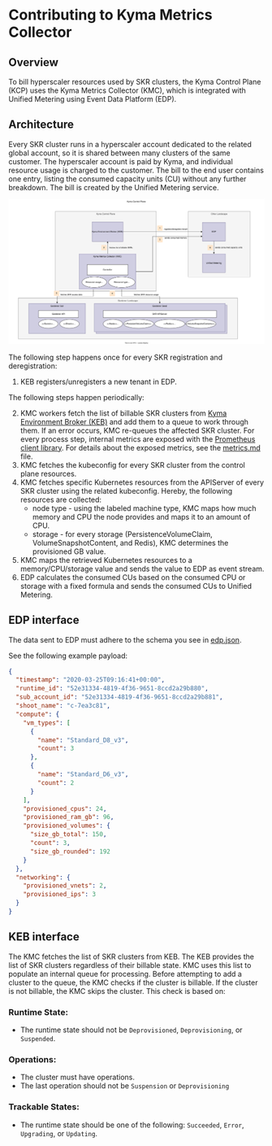 # Contributing to Kyma Metrics Collector

## Overview

To bill hyperscaler resources used by SKR clusters, the Kyma Control Plane (KCP) uses the Kyma Metrics Collector (KMC), which is integrated with Unified Metering using Event Data Platform (EDP).

## Architecture

Every SKR cluster runs in a hyperscaler account dedicated to the related global account, so it is shared between many clusters of the same customer. The hyperscaler account is paid by Kyma, and individual resource usage is charged to the customer. The bill to the end user contains one entry, listing the consumed capacity units (CU) without any further breakdown. The bill is created by the Unified Metering service.

![arch](./assets/arch.drawio.svg)

The following step happens once for every SKR registration and deregistration:

1. KEB registers/unregisters a new tenant in EDP.

The following steps happen periodically:

2. KMC workers fetch the list of billable SKR clusters from [Kyma Environment Broker (KEB)](https://github.com/kyma-project/kyma-environment-broker/tree/main) and add them to a queue to work through them. If an error occurs, KMC re-queues the affected SKR cluster. For every process step, internal metrics are exposed with the [Prometheus client library](https://github.com/prometheus/client_golang). For details about the exposed metrics, see the [metrics.md](./metrics.md) file.
3. KMC fetches the kubeconfig for every SKR cluster from the control plane resources.
4. KMC fetches specific Kubernetes resources from the APIServer of every SKR cluster using the related kubeconfig. Hereby, the following resources are collected:
   - node type - using the labeled machine type, KMC maps how much memory and CPU the node provides and maps it to an amount of CPU.
   - storage - for every storage (PersistenceVolumeClaim, VolumeSnapshotContent, and Redis), KMC determines the provisioned GB value.
5. KMC maps the retrieved Kubernetes resources to a memory/CPU/storage value and sends the value to EDP as event stream.
6. EDP calculates the consumed CUs based on the consumed CPU or storage with a fixed formula and sends the consumed CUs to Unified Metering.

## EDP interface

The data sent to EDP must adhere to the schema you see in [edp.json](./assets/edp.json).

See the following example payload:

```json
{
  "timestamp": "2020-03-25T09:16:41+00:00",
  "runtime_id": "52e31334-4819-4f36-9651-8ccd2a29b880",
  "sub_account_id": "52e31334-4819-4f36-9651-8ccd2a29b881",
  "shoot_name": "c-7ea3c81",
  "compute": {
    "vm_types": [
      {
        "name": "Standard_D8_v3",
        "count": 3
      },
      {
        "name": "Standard_D6_v3",
        "count": 2
      }
    ],
    "provisioned_cpus": 24,
    "provisioned_ram_gb": 96,
    "provisioned_volumes": {
      "size_gb_total": 150,
      "count": 3,
      "size_gb_rounded": 192
    }
  },
  "networking": {
    "provisioned_vnets": 2,
    "provisioned_ips": 3
  }
}
```

## KEB interface

The KMC fetches the list of SKR clusters from KEB. The KEB provides the list of SKR clusters regardless of their billable state. 
KMC uses this list to populate an internal queue for processing.
Before attempting to add a cluster to the queue, the KMC checks if the cluster is billable. If the cluster is not billable, the KMC skips the cluster.
This check is based on:

### Runtime State:
- The runtime state should not be `Deprovisioned`, `Deprovisioning`, or `Suspended`.

### Operations:
- The cluster must have operations.
- The last operation should not be `Suspension` or `Deprovisioning`

### Trackable States:
- The runtime state should be one of the following: `Succeeded`, `Error`, `Upgrading`, or `Updating`.
